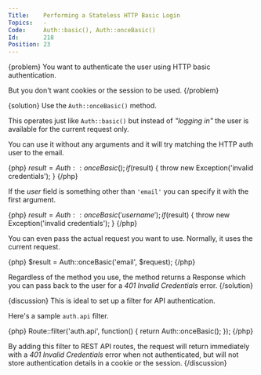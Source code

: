 ```yaml
---
Title:    Performing a Stateless HTTP Basic Login
Topics:   -
Code:     Auth::basic(), Auth::onceBasic()
Id:       218
Position: 23
---
```


{problem}
You want to authenticate the user using HTTP basic authentication.

But you don't want cookies or the session to be used.
{/problem}

{solution}
Use the `Auth::onceBasic()` method.

This operates just like `Auth::basic()` but instead of _"logging in"_ the user is available for the current request only.

You can use it without any arguments and it will try matching the HTTP auth user to the email.

{php}
$result = Auth::onceBasic();
if ($result)
{
    throw new Exception('invalid credentials');
}
{/php}

If the _user_ field is something other than `'email'` you can specify it with the first argument.

{php}
$result = Auth::onceBasic('username');
if ($result)
{
    throw new Exception('invalid credentials');
}
{/php}

You can even pass the actual request you want to use. Normally, it uses the current request.

{php}
$result = Auth::onceBasic('email', $request);
{/php}

Regardless of the method you use, the method returns a Response which you can pass back to the user for a _401 Invalid Credentials_ error.
{/solution}

{discussion}
This is ideal to set up a filter for API authentication.

Here's a sample `auth.api` filter.

{php}
Route::filter('auth.api', function()
{
  return Auth::onceBasic();
});
{/php}

By adding this filter to REST API routes, the request will return immediately with a _401 Invalid Credentials_ error when not authenticated, but will not store authentication details in a cookie or the session.
{/discussion}
